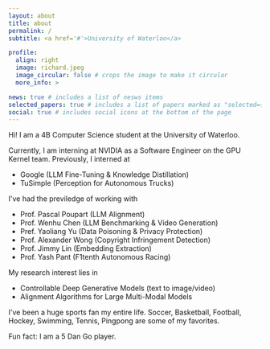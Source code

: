```yaml
---
layout: about
title: about
permalink: /
subtitle: <a href='#'>University of Waterloo</a>

profile:
  align: right
  image: richard.jpeg
  image_circular: false # crops the image to make it circular
  more_info: >

news: true # includes a list of nesws items
selected_papers: true # includes a list of papers marked as "selected={true}"
social: true # includes social icons at the bottom of the page
---
```


Hi! I am a 4B Computer Science student at the University of Waterloo.

Currently, I am interning at NVIDIA as a Software Engineer on the GPU Kernel team. Previously, I interned at

- Google (LLM Fine-Tuning & Knowledge Distillation)
- TuSimple (Perception for Autonomous Trucks)

I've had the previledge of working with

- Prof. Pascal Poupart (LLM Alignment)
- Prof. Wenhu Chen (LLM Benchmarking & Video Generation)
- Pref. Yaoliang Yu (Data Poisoning & Privacy Protection)
- Prof. Alexander Wong (Copyright Infringement Detection)
- Prof. Jimmy Lin (Embedding Extraction)
- Prof. Yash Pant (F1tenth Autonomous Racing)

My research interest lies in

- Controllable Deep Generative Models (text to image/video)
- Alignment Algorithms for Large Multi-Modal Models

I've been a huge sports fan my entire life. Soccer, Basketball, Football, Hockey, Swimming, Tennis, Pingpong are some of my favorites.

Fun fact: I am a 5 Dan Go player. 
